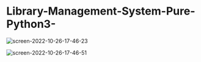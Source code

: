 # Library-Management-System-Pure-Python3-

![screen-2022-10-26-17-46-23](https://user-images.githubusercontent.com/36027987/197995848-75bd80a8-b6ae-419e-9f11-62d00f2167f5.jpg)

![screen-2022-10-26-17-46-51](https://user-images.githubusercontent.com/36027987/197995872-5129d7d4-877d-4e93-b1c3-a9fa68f1ceb3.jpg)
